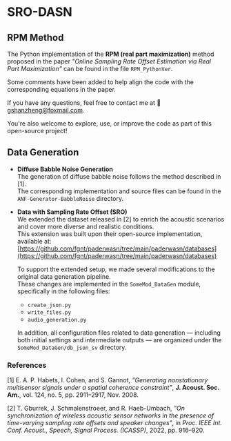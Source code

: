 # SRO-DASN

## RPM Method

The Python implementation of the **RPM (real part maximization)** method proposed in the paper *"Online Sampling Rate Offset Estimation via Real Part Maximization"* can be found in the file `RPM_PythonVer`. 

Some comments have been added to help align the code with the corresponding equations in the paper.

If you have any questions, feel free to contact me at 📧 [gshanzheng@foxmail.com](mailto:gshanzheng@foxmail.com).

You're also welcome to explore, use, or improve the code as part of this open-source project!

## Data Generation

- **Diffuse Babble Noise Generation**  
  The generation of diffuse babble noise follows the method described in [1].  
  The corresponding implementation and source files can be found in the `ANF-Generator-BabbleNoise` directory.

- **Data with Sampling Rate Offset (SRO)**  
  We extended the dataset released in [2] to enrich the acoustic scenarios and cover more diverse and realistic conditions.  
  This extension was built upon their open-source implementation, available at:  
  [https://github.com/fgnt/paderwasn/tree/main/paderwasn/databases](https://github.com/fgnt/paderwasn/tree/main/paderwasn/databases)

  To support the extended setup, we made several modifications to the original data generation pipeline.  
  These changes are implemented in the `SomeMod_DataGen` module, specifically in the following files:  
  - `create_json.py`  
  - `write_files.py`  
  - `audio_generation.py`

  In addition, all configuration files related to data generation — including both initial settings and intermediate outputs — are organized under the `SomeMod_DataGen/db_json_sv` directory.

### References

[1] E. A. P. Habets, I. Cohen, and S. Gannot, *"Generating nonstationary multisensor signals under a spatial coherence constraint"*, **J. Acoust. Soc. Am.**, vol. 124, no. 5, pp. 2911–2917, Nov. 2008.

[2] T. Gburrek, J. Schmalenstroeer, and R. Haeb-Umbach, *"On synchronization of wireless acoustic sensor networks in the presence of time-varying sampling rate offsets and speaker changes"*, in *Proc. IEEE Int. Conf. Acoust., Speech, Signal Process. (ICASSP)*, 2022, pp. 916–920.

